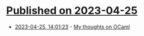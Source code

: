 # [Published on 2023-04-25](index.md)

* [2023-04-25, 14:01:23](https://lobste.rs/s/jvxb8s/my_thoughts_on_ocaml) - [My thoughts on OCaml](https://osa1.net/posts/2023-04-24-ocaml-thoughts.html)
